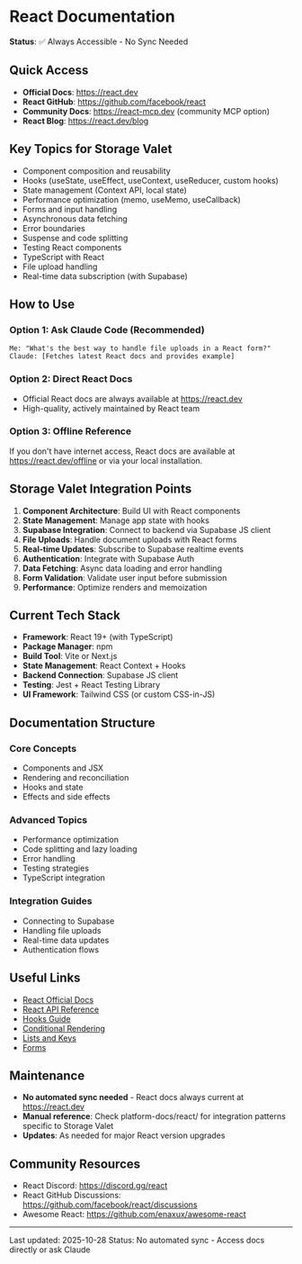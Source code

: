 # React Documentation

**Status**: ✅ Always Accessible - No Sync Needed

## Quick Access

- **Official Docs**: https://react.dev
- **React GitHub**: https://github.com/facebook/react
- **Community Docs**: https://react-mcp.dev (community MCP option)
- **React Blog**: https://react.dev/blog

## Key Topics for Storage Valet

- Component composition and reusability
- Hooks (useState, useEffect, useContext, useReducer, custom hooks)
- State management (Context API, local state)
- Performance optimization (memo, useMemo, useCallback)
- Forms and input handling
- Asynchronous data fetching
- Error boundaries
- Suspense and code splitting
- Testing React components
- TypeScript with React
- File upload handling
- Real-time data subscription (with Supabase)

## How to Use

### Option 1: Ask Claude Code (Recommended)
```
Me: "What's the best way to handle file uploads in a React form?"
Claude: [Fetches latest React docs and provides example]
```

### Option 2: Direct React Docs
- Official React docs are always available at https://react.dev
- High-quality, actively maintained by React team

### Option 3: Offline Reference
If you don't have internet access, React docs are available at https://react.dev/offline or via your local installation.

## Storage Valet Integration Points

1. **Component Architecture**: Build UI with React components
2. **State Management**: Manage app state with hooks
3. **Supabase Integration**: Connect to backend via Supabase JS client
4. **File Uploads**: Handle document uploads with React forms
5. **Real-time Updates**: Subscribe to Supabase realtime events
6. **Authentication**: Integrate with Supabase Auth
7. **Data Fetching**: Async data loading and error handling
8. **Form Validation**: Validate user input before submission
9. **Performance**: Optimize renders and memoization

## Current Tech Stack

- **Framework**: React 19+ (with TypeScript)
- **Package Manager**: npm
- **Build Tool**: Vite or Next.js
- **State Management**: React Context + Hooks
- **Backend Connection**: Supabase JS client
- **Testing**: Jest + React Testing Library
- **UI Framework**: Tailwind CSS (or custom CSS-in-JS)

## Documentation Structure

### Core Concepts
- Components and JSX
- Rendering and reconciliation
- Hooks and state
- Effects and side effects

### Advanced Topics
- Performance optimization
- Code splitting and lazy loading
- Error handling
- Testing strategies
- TypeScript integration

### Integration Guides
- Connecting to Supabase
- Handling file uploads
- Real-time data updates
- Authentication flows

## Useful Links

- [React Official Docs](https://react.dev)
- [React API Reference](https://react.dev/reference)
- [Hooks Guide](https://react.dev/reference/react)
- [Conditional Rendering](https://react.dev/learn/conditional-rendering)
- [Lists and Keys](https://react.dev/learn/rendering-lists)
- [Forms](https://react.dev/learn/updating-arrays-in-state)

## Maintenance

- **No automated sync needed** - React docs always current at https://react.dev
- **Manual reference**: Check platform-docs/react/ for integration patterns specific to Storage Valet
- **Updates**: As needed for major React version upgrades

## Community Resources

- React Discord: https://discord.gg/react
- React GitHub Discussions: https://github.com/facebook/react/discussions
- Awesome React: https://github.com/enaxux/awesome-react

---

Last updated: 2025-10-28
Status: No automated sync - Access docs directly or ask Claude
